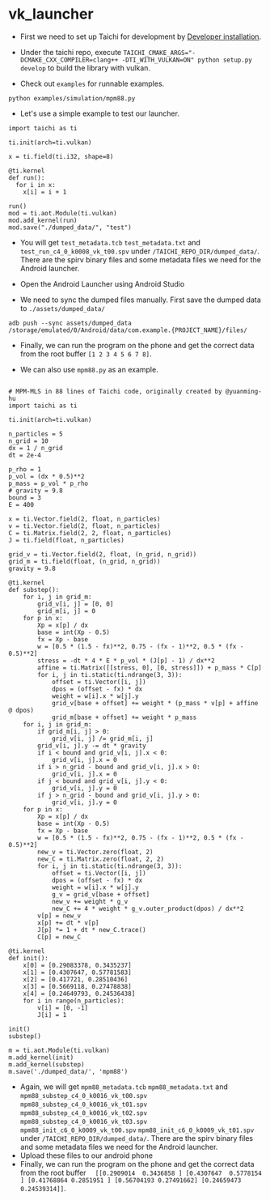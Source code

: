 # vk_launcher

- First we need to set up Taichi for development by [Developer installation](https://taichi.readthedocs.io/en/stable/dev_install.html).

- Under the taichi repo, execute `TAICHI_CMAKE_ARGS="-DCMAKE_CXX_COMPILER=clang++ -DTI_WITH_VULKAN=ON" python setup.py develop` to build the library with vulkan.

- Check out `examples` for runnable examples. 
```
python examples/simulation/mpm88.py

```

- Let's use a simple example to test our launcher. 

```
import taichi as ti
 
ti.init(arch=ti.vulkan)
 
x = ti.field(ti.i32, shape=8)
 
@ti.kernel
def run():
  for i in x:
    x[i] = i + 1

run()
mod = ti.aot.Module(ti.vulkan)
mod.add_kernel(run)
mod.save("./dumped_data/", "test")

```
- You will get `test_metadata.tcb` `test_metadata.txt` and `test_run_c4_0_k0008_vk_t00.spv` under `/TAICHI_REPO_DIR/dumped_data/`. There are the spirv binary files and some metadata files we need for the Android launcher.

- Open the Android Launcher using Android Studio
- We need to sync the dumped files manually. First save the dumped data to `./assets/dumped_data/`
```
adb push --sync assets/dumped_data /storage/emulated/0/Android/data/com.example.{PROJECT_NAME}/files/

```
- Finally, we can run the program on the phone and get the correct data from the root buffer `[1 2 3 4 5 6 7 8]`.

- We can also use `mpm88.py` as an example.
```

# MPM-MLS in 88 lines of Taichi code, originally created by @yuanming-hu
import taichi as ti

ti.init(arch=ti.vulkan)

n_particles = 5
n_grid = 10
dx = 1 / n_grid
dt = 2e-4

p_rho = 1
p_vol = (dx * 0.5)**2
p_mass = p_vol * p_rho
# gravity = 9.8
bound = 3
E = 400

x = ti.Vector.field(2, float, n_particles)
v = ti.Vector.field(2, float, n_particles)
C = ti.Matrix.field(2, 2, float, n_particles)
J = ti.field(float, n_particles)

grid_v = ti.Vector.field(2, float, (n_grid, n_grid))
grid_m = ti.field(float, (n_grid, n_grid))
gravity = 9.8

@ti.kernel
def substep():
    for i, j in grid_m:
        grid_v[i, j] = [0, 0]
        grid_m[i, j] = 0
    for p in x:
        Xp = x[p] / dx
        base = int(Xp - 0.5)
        fx = Xp - base
        w = [0.5 * (1.5 - fx)**2, 0.75 - (fx - 1)**2, 0.5 * (fx - 0.5)**2]
        stress = -dt * 4 * E * p_vol * (J[p] - 1) / dx**2
        affine = ti.Matrix([[stress, 0], [0, stress]]) + p_mass * C[p]
        for i, j in ti.static(ti.ndrange(3, 3)):
            offset = ti.Vector([i, j])
            dpos = (offset - fx) * dx
            weight = w[i].x * w[j].y
            grid_v[base + offset] += weight * (p_mass * v[p] + affine @ dpos)
            grid_m[base + offset] += weight * p_mass
    for i, j in grid_m:
        if grid_m[i, j] > 0:
            grid_v[i, j] /= grid_m[i, j]
        grid_v[i, j].y -= dt * gravity
        if i < bound and grid_v[i, j].x < 0:
            grid_v[i, j].x = 0
        if i > n_grid - bound and grid_v[i, j].x > 0:
            grid_v[i, j].x = 0
        if j < bound and grid_v[i, j].y < 0:
            grid_v[i, j].y = 0
        if j > n_grid - bound and grid_v[i, j].y > 0:
            grid_v[i, j].y = 0
    for p in x:
        Xp = x[p] / dx
        base = int(Xp - 0.5)
        fx = Xp - base
        w = [0.5 * (1.5 - fx)**2, 0.75 - (fx - 1)**2, 0.5 * (fx - 0.5)**2]
        new_v = ti.Vector.zero(float, 2)
        new_C = ti.Matrix.zero(float, 2, 2)
        for i, j in ti.static(ti.ndrange(3, 3)):
            offset = ti.Vector([i, j])
            dpos = (offset - fx) * dx
            weight = w[i].x * w[j].y
            g_v = grid_v[base + offset]
            new_v += weight * g_v
            new_C += 4 * weight * g_v.outer_product(dpos) / dx**2
        v[p] = new_v
        x[p] += dt * v[p]
        J[p] *= 1 + dt * new_C.trace()
        C[p] = new_C

@ti.kernel
def init():
    x[0] = [0.29083378, 0.3435237]
    x[1] = [0.4307647, 0.57781583]
    x[2] = [0.417721, 0.28510436]
    x[3] = [0.5669118, 0.27478838]
    x[4] = [0.24649793, 0.24536438]
    for i in range(n_particles):
        v[i] = [0, -1]
        J[i] = 1

init()
substep()

m = ti.aot.Module(ti.vulkan)
m.add_kernel(init)
m.add_kernel(substep)
m.save('./dumped_data/', 'mpm88')
```
- Again, we will get `mpm88_metadata.tcb` `mpm88_metadata.txt` and `mpm88_substep_c4_0_k0016_vk_t00.spv` `mpm88_substep_c4_0_k0016_vk_t01.spv` `mpm88_substep_c4_0_k0016_vk_t02.spv` `mpm88_substep_c4_0_k0016_vk_t03.spv` `mpm88_init_c6_0_k0009_vk_t00.spv` `mpm88_init_c6_0_k0009_vk_t01.spv` under `/TAICHI_REPO_DIR/dumped_data/`. There are the spirv binary files and some metadata files we need for the Android launcher.
- Upload these files to our android phone
- Finally, we can run the program on the phone and get the correct data from the root buffer ` 
[[0.2909014  0.3436858 ]
 [0.4307647  0.5778154 ]
 [0.41768864 0.2851951 ]
 [0.56704193 0.27491662]
 [0.24659473 0.24539314]]`.
